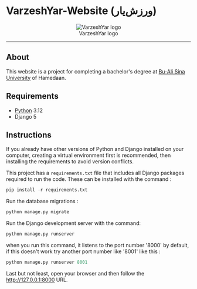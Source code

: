 # VarzeshYar-Website (ورزش‌یار)
<p align="center">
  <img src="https://github.com/mehrnaz-jiryaie/VarzeshYar-Website/assets/160396302/e7314c2f-2201-4084-a7a8-5a469697e79d" alt="VarzeshYar logo">
  <br>
  VarzeshYar logo
</p>

---
## About
This website is a project for completing a bachelor's degree at [Bu-Ali Sina University](https://basu.ac.ir/en/) of Hamedaan.
## Requirements
- [Python](https://www.python.org/downloads/) 3.12
- Django 5
## Instructions
If you already have other versions of Python and Django installed on your computer, creating a virtual environment first is recommended, then installing the requirements to avoid version conflicts.

This project has a ```requirements.txt``` file that includes all Django packages required to run the code. These can be installed with the command :
``` python 
pip install -r requirements.txt
```
Run the database migrations :
``` python
python manage.py migrate
```
Run the Django development server with the command:
```python
python manage.py runserver
```
when you run this command, it listens to the port number '8000' by default, if this doesn't work try another port number like '8001' like this :
``` python
python manage.py runserver 8001
```
Last but not least, open your browser and then follow the http://127.0.0.1:8000 URL. 

